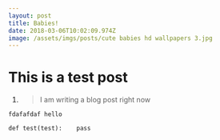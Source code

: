 ```yaml
---
layout: post
title: Babies!
date: 2018-03-06T10:02:09.974Z
image: /assets/imgs/posts/cute babies hd wallpapers 3.jpg
---
```

# This is a test post

1. > I am writing a blog post right now

`fdafafdaf hello`



```
def test(test):    pass
```
